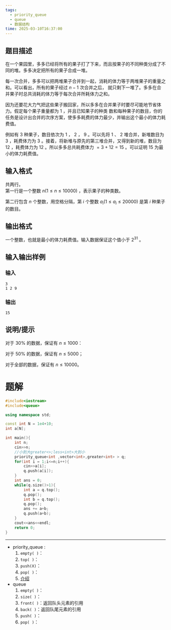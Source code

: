 ```yaml
---
tags:
  - priority_queue
  - queue
  - 数据结构
time: 2025-03-10T16:37:00
---
```

## 题目描述

在一个果园里，多多已经将所有的果子打了下来，而且按果子的不同种类分成了不同的堆。多多决定把所有的果子合成一堆。

每一次合并，多多可以把两堆果子合并到一起，消耗的体力等于两堆果子的重量之和。可以看出，所有的果子经过 $n-1$ 次合并之后， 就只剩下一堆了。多多在合并果子时总共消耗的体力等于每次合并所耗体力之和。

因为还要花大力气把这些果子搬回家，所以多多在合并果子时要尽可能地节省体力。假定每个果子重量都为 $1$ ，并且已知果子的种类 数和每种果子的数目，你的任务是设计出合并的次序方案，使多多耗费的体力最少，并输出这个最小的体力耗费值。

例如有 $3$ 种果子，数目依次为 $1$ ， $2$ ， $9$ 。可以先将 $1$ 、 $2$ 堆合并，新堆数目为 $3$ ，耗费体力为 $3$ 。接着，将新堆与原先的第三堆合并，又得到新的堆，数目为 $12$ ，耗费体力为 $12$ 。所以多多总共耗费体力 $=3+12=15$ 。可以证明 $15$ 为最小的体力耗费值。

## 输入格式

共两行。  
第一行是一个整数 $n(1\leq n\leq 10000)$ ，表示果子的种类数。  

第二行包含 $n$ 个整数，用空格分隔，第 $i$ 个整数 $a_i(1\leq a_i\leq 20000)$ 是第 $i$ 种果子的数目。

## 输出格式

一个整数，也就是最小的体力耗费值。输入数据保证这个值小于 $2^{31}$ 。

## 输入输出样例

### 输入

```
3 
1 2 9
```
### 输出

```
15
```
## 说明/提示

对于 $30\%$ 的数据，保证有 $n \le 1000$：

对于 $50\%$ 的数据，保证有 $n \le 5000$；

对于全部的数据，保证有 $n \le 10000$。
# 题解
```cpp
#include<iostream>
#include<queue>

using namespace std;

const int N = 1e4+10;
int a[N];

int main(){
    int n;
    cin>>n;
    //小到大greater<>;less<int>大到小
    priority_queue<int ,vector<int>,greater<int> > q;
    for(int i = 1;i<=n;i++){
        cin>>a[i];
        q.push(a[i]);
    }
    int ans = 0;
    while(q.size()>1){
        int a = q.top();
        q.pop();
        int b = q.top();
        q.pop();
        ans += a+b;
        q.push(a+b);
    }
    cout<<ans<<endl;
    return 0;
}
```
---
- priority_queue :
	1. `empty( )`： 
	2. `top( )`：
	3. `push(X)`：
	4. `pop( )`：
	5. [介绍](https://blog.csdn.net/Appleeatingboy/article/details/118895918)
- queue 
	1. `empty( )`：
	2. `size( )`：
	3. `front( )`：返回队头元素的引用
	4. `back( )`：返回队尾元素的引用
	5. `push( )`：
	6. `pop( )`：
